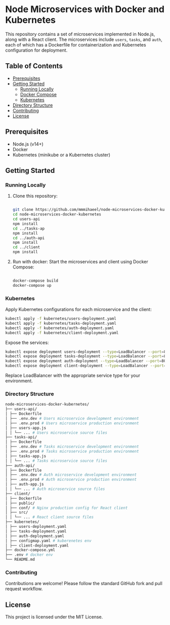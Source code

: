 # Node Microservices with Docker and Kubernetes

This repository contains a set of microservices implemented in Node.js, along with a React client. The microservices include `users`, `tasks`, and `auth`, each of which has a Dockerfile for containerization and Kubernetes configuration for deployment.

## Table of Contents

- [Prerequisites](#prerequisites)
- [Getting Started](#getting-started)
  - [Running Locally](#running-locally)
  - [Docker Compose](#docker-compose)
  - [Kubernetes](#kubernetes)
- [Directory Structure](#directory-structure)
- [Contributing](#contributing)
- [License](#license)

## Prerequisites

- Node.js (v14+)
- Docker
- Kubernetes (minikube or a Kubernetes cluster)

## Getting Started

### Running Locally

1. Clone this repository:

   ```sh

   git clone https://github.com/mmmihaeel/node-microservices-docker-kubernetes.git
   cd node-microservices-docker-kubernetes
   cd users-api
   npm install
   cd ../tasks-ap
   npm install
   cd ../auth-api
   npm install
   cd ../client
   npm install

   ```

2. Run with docker:
   Start the microservices and client using Docker Compose:

   ```sh

   docker-compose build
   docker-compose up

   ```

### Kubernetes

Apply Kubernetes configurations for each microservice and the client:

```sh
kubectl apply -f kubernetes/users-deployment.yaml
kubectl apply -f kubernetes/tasks-deployment.yaml
kubectl apply -f kubernetes/auth-deployment.yaml
kubectl apply -f kubernetes/client-deployment.yaml
```

Expose the services:

```sh
kubectl expose deployment users-deployment --type=LoadBalancer --port=80
kubectl expose deployment tasks-deployment --type=LoadBalancer --port=80
kubectl expose deployment auth-deployment --type=LoadBalancer --port=80
kubectl expose deployment client-deployment --type=LoadBalancer --port=80
```

Replace LoadBalancer with the appropriate service type for your environment.

### Directory Structure

```sh
node-microservices-docker-kubernetes/
├── users-api/
│ ├── Dockerfile
│ ├── .env.dev # Users microservice development environment
│ ├── .env.prod # Users microservice production environment
│ ├── users-app.js
│ │ └── ... # Users microservice source files
├── tasks-api/
│ ├── Dockerfile
│ ├── .env.dev # Tasks microservice development environment
│ ├── .env.prod # Tasks microservice production environment
│ ├── tasks-app.js
│ │ └── ... # Tasks microservice source files
├── auth-api/
│ ├── Dockerfile
│ ├── .env.dev # Auth microservice development environment
│ ├── .env.prod # Auth microservice production environment
│ ├── auth-app.js
│ │ └── ... # Auth microservice source files
├── client/
│ ├── Dockerfile
│ ├── public/
│ ├── conf/ # Nginx production config for React client
│ ├── src/
│ │ └── ... # React client source files
├── kubernetes/
│ ├── users-deployment.yaml
│ ├── tasks-deployment.yaml
│ ├── auth-deployment.yaml
│ ├── configmap.yaml # kuberenetes env
│ ├── client-deployment.yaml
├── docker-compose.yml
├── .env # docker env
└── README.md
```

### Contributing

Contributions are welcome! Please follow the standard GitHub fork and pull request workflow.

## License

This project is licensed under the MIT License.

